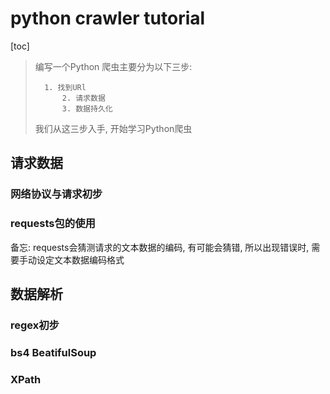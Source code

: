 # python crawler tutorial

[toc]

> 编写一个Python 爬虫主要分为以下三步:
>
> 		1. 找到URl
>   		2. 请求数据
>     		3. 数据持久化
>
> 我们从这三步入手, 开始学习Python爬虫

## 请求数据

### 网络协议与请求初步

### requests包的使用

备忘: requests会猜测请求的文本数据的编码, 有可能会猜错, 所以出现错误时, 需要手动设定文本数据编码格式

## 数据解析

### regex初步

### bs4 BeatifulSoup

### XPath
